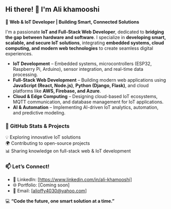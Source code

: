 ## Hi there! 👋 I'm Ali khamooshi 

🚀 **Web & IoT Developer | Building Smart, Connected Solutions**  

I'm a passionate **IoT and Full-Stack Web Developer**, dedicated to **bridging the gap between hardware and software**. I specialize in **developing smart, scalable, and secure IoT solutions**, integrating **embedded systems, cloud computing, and modern web technologies** to create seamless digital experiences.  


- **IoT Development** – Embedded systems, microcontrollers (ESP32, Raspberry Pi, Arduino), sensor integration, and real-time data processing.  
- **Full-Stack Web Development** – Building modern web applications using **JavaScript (React, Node.js)**, **Python (Django, Flask)**, and cloud platforms like **AWS, Firebase, and Azure**.  
- **Cloud & Edge Computing** – Designing cloud-based IoT ecosystems, MQTT communication, and database management for IoT applications.  
- **AI & Automation** – Implementing AI-driven IoT analytics, automation, and predictive modeling.  

### 📌 **GitHub Stats & Projects**  
💡 Exploring innovative IoT solutions  
🌍 Contributing to open-source projects  
📊 Sharing knowledge on full-stack web & IoT development  

### 📫 **Let’s Connect!**  
- 💼 LinkedIn: [https://www.linkedin.com/in/ali-khamooshi]
- 🌐 Portfolio: [Coming soon]
- 📧 Email: [alioffy4030@yahoo.com]  

💻 **“Code the future, one smart solution at a time.”**  
